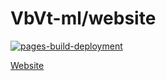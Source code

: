 # VbVt-ml/website
[![pages-build-deployment](https://github.com/VbVt-ml/website/actions/workflows/pages/pages-build-deployment/badge.svg)](https://github.com/VbVt-ml/website/actions/workflows/pages/pages-build-deployment)

[Website](https://www.vbvt.ml/vote.html)
